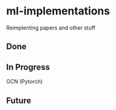 # ml-implementations
Reimplenting papers and other stuff

## Done
## In Progress
GCN (Pytorch)
## Future
